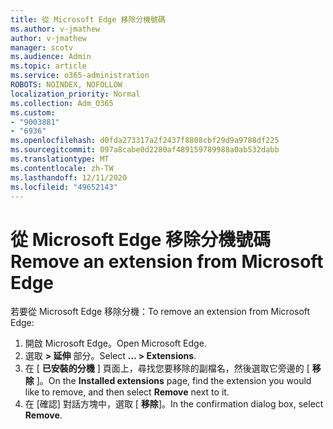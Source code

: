```yaml
---
title: 從 Microsoft Edge 移除分機號碼
ms.author: v-jmathew
author: v-jmathew
manager: scotv
ms.audience: Admin
ms.topic: article
ms.service: o365-administration
ROBOTS: NOINDEX, NOFOLLOW
localization_priority: Normal
ms.collection: Adm_O365
ms.custom:
- "9003881"
- "6936"
ms.openlocfilehash: d0fda273317a2f2437f8808cbf29d9a9788df225
ms.sourcegitcommit: 097a8cabe0d2280af489159789988a0ab532dabb
ms.translationtype: MT
ms.contentlocale: zh-TW
ms.lasthandoff: 12/11/2020
ms.locfileid: "49652143"
---
```

# <a name="remove-an-extension-from-microsoft-edge"></a><span data-ttu-id="590b0-102">從 Microsoft Edge 移除分機號碼</span><span class="sxs-lookup"><span data-stu-id="590b0-102">Remove an extension from Microsoft Edge</span></span>

<span data-ttu-id="590b0-103">若要從 Microsoft Edge 移除分機：</span><span class="sxs-lookup"><span data-stu-id="590b0-103">To remove an extension from Microsoft Edge:</span></span>

1. <span data-ttu-id="590b0-104">開啟 Microsoft Edge。</span><span class="sxs-lookup"><span data-stu-id="590b0-104">Open Microsoft Edge.</span></span>
2. <span data-ttu-id="590b0-105">選取 **> 延伸** 部分。</span><span class="sxs-lookup"><span data-stu-id="590b0-105">Select **... > Extensions**.</span></span>
3. <span data-ttu-id="590b0-106">在 [ **已安裝的分機** ] 頁面上，尋找您要移除的副檔名，然後選取它旁邊的 [ **移除** ]。</span><span class="sxs-lookup"><span data-stu-id="590b0-106">On the **Installed extensions** page, find the extension you would like to remove, and then select **Remove** next to it.</span></span>
4. <span data-ttu-id="590b0-107">在 [確認] 對話方塊中，選取 [ **移除**]。</span><span class="sxs-lookup"><span data-stu-id="590b0-107">In the confirmation dialog box, select **Remove**.</span></span>
